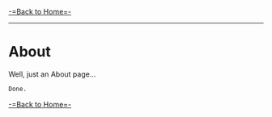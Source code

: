 [-=Back to Home=-](https://funlw65.github.io/)
***

# About
Well, just an About page...

```markdown
Done.
```
[-=Back to Home=-](https://funlw65.github.io/)  

